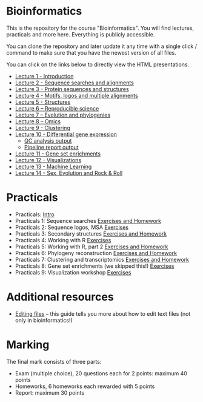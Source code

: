 # Bioinformatics

This is the repository for the course "Bioinformatics". You will find
lectures, practicals and more here. Everything is publicly accessible.

You can clone the repository and later update it any time with a single click / command to
make sure that you have the newest version of all files. 

You can click on the links below to directly view the HTML presentations.

 * [Lecture 1 - Introduction](https://january3.github.io/Bioinformatics/Lectures/lecture_01/weiner_BE_22_lecture_01.html)
 * [Lecture 2 - Sequence searches and alignments](https://january3.github.io/Bioinformatics/Lectures/lecture_02/weiner_BE_22_lecture_02.html)
 * [Lecture 3 - Protein sequences and structures](https://january3.github.io/Bioinformatics/Lectures/lecture_03/weiner_BE_22_lecture_03.html)
 * [Lecture 4 - Motifs, logos and multiple alignments](https://january3.github.io/Bioinformatics/Lectures/lecture_04/weiner_BE_22_lecture_04.html)
 * [Lecture 5 - Structures](https://january3.github.io/Bioinformatics/Lectures/lecture_05/weiner_BE_22_lecture_05.html)
 * [Lecture 6 – Reproducible science](https://january3.github.io/Bioinformatics/Lectures/lecture_06/weiner_BE_22_lecture_06.html)
 * [Lecture 7 – Evolution and phylogenies](https://january3.github.io/Bioinformatics/Lectures/lecture_07/weiner_BE_22_lecture_07.html)
 * [Lecture 8 – Omics](https://january3.github.io/Bioinformatics/Lectures/lecture_08/weiner_BE_22_lecture_08.html)
 * [Lecture 9 - Clustering](https://january3.github.io/Bioinformatics/Lectures/lecture_09/weiner_BE_22_lecture_09.html)
 * [Lecture 10 - Differential gene expression](https://january3.github.io/Bioinformatics/Lectures/lecture_10_090621/weiner_BE_22_lecture_09062021.html)
    * [QC analysis output](https://january3.github.io/Bioinformatics/Lectures/lecture_10_090621/multiqc.all_samples.all_mates.qc_report.html)
    * [Pipeline report output](https://january3.github.io/Bioinformatics/Datasets/GSE156063_report.html)
 * [Lecture 11 - Gene set enrichments](https://january3.github.io/Bioinformatics/Lectures/lecture_11/weiner_BE_22_lecture_11.html)
 * [Lecture 12 - Visualizations](https://january3.github.io/Bioinformatics/Lectures/lecture_12/weiner_BE_22_lecture_12_visualizations.html)
 * [Lecture 13 - Machine Learning](https://january3.github.io/Bioinformatics/Lectures/lecture_13/weiner_BE_22_lecture_13_ml.html)
 * [Lecture 14 - Sex, Evolution and Rock & Roll](https://january3.github.io/Bioinformatics/Lectures/lecture_14_070721/weiner_BE_22_lecture_070721.html)

# Practicals

  * Practicals: [Intro](https://january3.github.io/Bioinformatics/Practicals/practicals_01/weiner_BE_22_practicals_01.html)
  * Practicals 1: Sequence searches [Exercises and Homework](https://january3.github.io/Bioinformatics/Practicals/practicals_01/weiner_BE_22_practicals_01_exercises.html)
  * Practicals 2: Sequence logos, MSA [Exercises](https://january3.github.io/Bioinformatics/Practicals/practicals_02/weiner_BE_22_practicals_02_exercises.html)
  * Practicals 3: Secondary structures [Exercises and Homework](https://january3.github.io/Bioinformatics/Practicals/practicals_03/weiner_BE_22_practicals_03.html) 
  * Practicals 4: Working with R [Exercises](https://january3.github.io/Bioinformatics/Practicals/practicals_04/weiner_BE_22_practicals_04_exercises.html)
  * Practicals 5: Working with R, part 2 [Exercises and Homework](https://january3.github.io/Bioinformatics/Practicals/practicals_05/weiner_BE_22_practicals_05.html)
  * Practicals 6: Phylogeny reconstruction [Exercises and Homework](https://january3.github.io/Bioinformatics/Practicals/practicals_06/weiner_BE_22_practicals_06.html)
  * Practicals 7: Clustering and transcriptomics [Exercises and Homework](https://january3.github.io/Bioinformatics/Practicals/practicals_07/weiner_BE_22_practicals_07_exercises.html)
  * Practicals 8: Gene set enrichments (we skipped this!) [Exercises](https://january3.github.io/Bioinformatics/Practicals/practicals_08/weiner_BE_22_practicals_08_exercises.html)
  * Practicals 9: Visualization workshop [Exercises](https://january3.github.io/Bioinformatics/Practicals/practicals_09/weiner_BE_22_practicals_09_exercises.html)

# Additional resources

 * [Editing files](https://github.com/january3/Bioinformatics/blob/main/Resources/Editing_files/editing_text_files.pdf) – this guide tells you more about how to edit text files (not only in bioinformatics!)

# Marking

  The final mark consists of three parts:

   * Exam (multiple choice), 20 questions each for 2 points: maximum 40 points
   * Homeworks, 6 homeworks each rewarded with 5 points
   * Report: maximum 30 points


